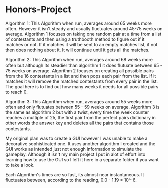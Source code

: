 # Honors-Project
Algorithm 1: This Algorithm when run, averages around 65 weeks more often. However it isn't steady and usually fluctuates around 45-75 weeks on average. Algorithm 1 focuses on taking one random pair at a time from a list of contestants and then using a truthbooth method to figure out if it matches or not. If it matches it will be sent to an empty matches list, if not then does nothing about it. It will continue until it gets all the matches. 

Algorithm 2: This Algorithm when run, averages around 68 weeks more often but although its steadier than algorithm 1 it does flutuate between 65 - 75 weeks on average. Algorithm 2 focuses on creating all possible pairs from the 16 contestants in a list and then pops each pair from the list. If it matches it will remove the matched contestants from every pair in the list. The goal here is to find out how many weeks it needs for all possible pairs to reach 0. 

Algorithm 3: This Algorithm when run, averages around 55 weeks more often and only flutuates between 55 - 59 weeks on average. Algorithm 3 is the same as algorithm 2 but with a twist, every time the week counter reaches a multiple of 25, the first pair from the perfect pairs dictionary in other words the answer key and deletes all the pairs that contains those contestants. 

My original plan was to create a GUI however I was unable to make a decorative sophisticated one. It uses another algorithm I created and the GUI works as intended just not enough information to simulate the gameplay. Although it isn't my main project I put in alot of effort into learning how to use the GUI so I left it here in a separate folder if you want to take a look.

Each Algorithm's times are so fast, its almost near instantaneous. It fluctuates between, according to the reading, 0.0 - 1.19 * 10^-6. 
